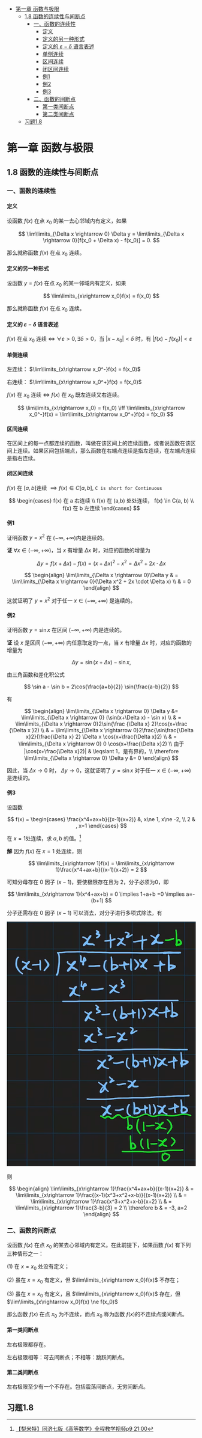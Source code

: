 - [第一章 函数与极限](#第一章-函数与极限)
  - [1.8 函数的连续性与间断点](#18-函数的连续性与间断点)
    - [一、函数的连续性](#一函数的连续性)
      - [定义](#定义)
      - [定义的另一种形式](#定义的另一种形式)
      - [定义的 $\varepsilon-\delta$ 语言表述](#定义的-varepsilon-delta-语言表述)
      - [单侧连续](#单侧连续)
      - [区间连续](#区间连续)
      - [闭区间连续](#闭区间连续)
      - [例1](#例1)
      - [例2](#例2)
      - [例3](#例3)
    - [二、函数的间断点](#二函数的间断点)
      - [第一类间断点](#第一类间断点)
      - [第二类间断点](#第二类间断点)
  - [习题1.8](#习题18)

# 第一章 函数与极限

## 1.8 函数的连续性与间断点

### 一、函数的连续性

#### 定义

设函数 $f(x)$ 在点 $x_0$ 的某一去心邻域内有定义，如果

$$
\lim\limits_{\Delta x \rightarrow 0} \Delta y = \lim\limits_{\Delta x \rightarrow 0}[f(x_0 + \Delta x) - f(x_0)] = 0.
$$

那么就称函数 $f(x)$ 在点 $x_0$ 连续。

#### 定义的另一种形式

设函数 $y=f(x)$ 在点 $x_0$ 的某一邻域内有定义，如果

$$
\lim\limits_{x\rightarrow x_0}f(x) = f(x_0)
$$

那么就称函数 $f(x)$ 在点 $x_0$ 连续。

#### 定义的 $\varepsilon-\delta$ 语言表述

$f(x)$ 在点 $x_0$ 连续 $\iff$ $\forall \varepsilon \gt 0, \exists \delta \gt 0$，当 $|x-x_0|\lt \delta$ 时，有 $|f(x) - f(x_0)| \lt \varepsilon$

#### 单侧连续

左连续： $\lim\limits_{x\rightarrow x_0^-}f(x) = f(x_0)$

右连续： $\lim\limits_{x\rightarrow x_0^+}f(x) = f(x_0)$

$f(x)$ 在 $x_0$ 连续 $\iff$ $f(x)$ 在 $x_0$ 既左连续又右连续。

$$
\lim\limits_{x\rightarrow x_0} = f(x_0) \iff \lim\limits_{x\rightarrow x_0^-}f(x) = \lim\limits_{x\rightarrow x_0^+}f(x) = f(x_0)
$$

#### 区间连续

在区间上的每一点都连续的函数，叫做在该区间上的连续函数，或者说函数在该区间上连续。如果区间包括端点，那么函数在右端点连续是指左连续，在左端点连续是指右连续。

#### 闭区间连续

$f(x)$ 在 $[a,b]$连续 $\implies f(x) \in C[a,b]$, `C is short for Continuous`

$$
\begin{cases}
f(x) 在 a 右连续 \\
f(x) 在 (a,b) 处处连续， f(x) \in C(a, b) \\
f(x) 在 b 左连续
\end{cases}
$$

#### 例1

证明函数 $y=x^2$ 在 $(-\infty, +\infty)$内是连续的。

**证** $\forall x \in (-\infty,+\infty)$，当 $x$ 有增量 $\Delta x$ 时，对应的函数的增量为

$$
\Delta y = f(x+\Delta x) - f(x) = (x+\Delta x)^2 - x^2 = \Delta x^2 + 2x \cdot \Delta x
$$

$$
\begin{align}
\lim\limits_{\Delta x \rightarrow 0}\Delta y & = \lim\limits_{\Delta x \rightarrow 0}(\Delta x^2 + 2x \cdot \Delta x) \\
& = 0
\end{align}
$$

这就证明了 $y=x^2$ 对于任一 $x\in(-\infty,+\infty)$ 是连续的。

#### 例2 

证明函数 $y=\sin x$ 在区间 $(-\infty, +\infty)$ 内是连续的。

**证** 设 $x$ 是区间 $(-\infty, +\infty)$ 内任意取定的一点，当 $x$ 有增量 $\Delta x$ 时，对应的函数的增量为

$$
\Delta y=\sin(x+\Delta x) - \sin x,
$$

由三角函数和差化积公式

$$
\sin a - \sin b = 2\cos{\frac{a+b}{2}} \sin{\frac{a-b}{2}}
$$

有

$$
\begin{align}
\lim\limits_{\Delta x \rightarrow 0} \Delta y &= \lim\limits_{\Delta x \rightarrow 0} (\sin(x+\Delta x) - \sin x) \\
& = \lim\limits_{\Delta x \rightarrow 0}2\sin{\frac {\Delta x} 2}\cos(x+\frac {\Delta x }2) \\
& = \lim\limits_{\Delta x \rightarrow 0}2\frac{\sin\frac{\Delta x}2}{\frac{\Delta x} 2} \Delta x \cos(x+\frac{\Delta x}2) \\
& = \lim\limits_{\Delta x \rightarrow 0} 0 \cos(x+\frac{\Delta x}2) \\
由于 |\cos(x+\frac{\Delta x}2)| & \leqslant 1，是有界的，\\
\therefore \lim\limits_{\Delta x \rightarrow 0} \Delta y &= 0
\end{align}
$$

因此，当 $\Delta x \rightarrow 0$ 时， $\Delta y \rightarrow 0$，这就证明了 $y=\sin x$ 对于任一 $x\in (-\infty, +\infty)$ 是连续的。

#### 例3

设函数

$$
f(x) = 
\begin{cases}
\frac{x^4+ax+b}{(x-1)(x+2)} &, x\ne 1, x\ne -2, \\ 
2 & , x=1
\end{cases}
$$ 

在 $x=1$处连续，求 $a, b$ 的值。[^1]

**解** 因为 $f(x)$ 在 $x=1$ 处连续，则

$$
\lim\limits_{x\rightarrow 1}f(x) = \lim\limits_{x\rightarrow 1}\frac{x^4+ax+b}{(x-1)(x+2)} = 2
$$

可知分母存在 0 因子 $(x-1)$，要使极限存在且为 2，分子必须为0，即

$$
\lim\limits_{x\rightarrow 1}(x^4+ax+b) = 0 \implies 1+a+b =0 \implies a=-(b+1)
$$

分子还需存在 0 因子 $(x-1)$ 可以消去，对分子进行多项式除法，有

![img](./img/img1-8-long-div.png)

则

$$
\begin{align}
\lim\limits_{x\rightarrow 1}\frac{x^4+ax+b}{(x-1)(x+2)} & = \lim\limits_{x\rightarrow 1}\frac{(x-1)(x^3+x^2+x-b)}{(x-1)(x+2)} \\
& = \lim\limits_{x\rightarrow 1}\frac{x^3+x^2+x-b}{x+2} \\
& = \lim\limits_{x\rightarrow 1}\frac{3-b}{3} = 2 \\
\therefore b & = -3, a=2
\end{align}
$$

### 二、函数的间断点

设函数 $f(x)$ 在点 $x_0$ 的某去心邻域内有定义。在此前提下，如果函数 $f(x)$ 有下列三种情形之一：

(1) 在 $x=x_0$ 处没有定义；

(2) 虽在 $x=x_0$ 有定义，但 $\lim\limits_{x\rightarrow x_0}f(x)$ 不存在；

(3) 虽在 $x=x_0$ 有定义，且 $\lim\limits_{x\rightarrow x_0}f(x)$ 存在，但 $\lim\limits_{x\rightarrow x_0}f(x) \ne f(x_0)$

那么函数 $f(x)$ 在点 $x_0$ 为不连续，而点 $x_0$ 称为函数 $f(x)$的不连续点或间断点。

#### 第一类间断点

左右极限都存在。

左右极限相等：可去间断点；不相等：跳跃间断点。

#### 第二类间断点

左右极限至少有一个不存在。包括震荡间断点，无穷间断点。

## 习题1.8 

[^1]: [【梨米特】同济七版《高等数学》全程教学视频p9 21:00](https://www.bilibili.com/video/BV1864y1T7Ks?p=9)